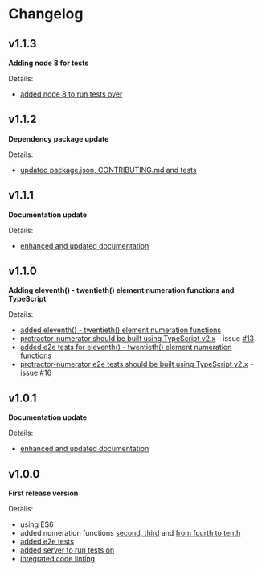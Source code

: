 # Changelog

## v1.1.3

**Adding node 8 for tests**

Details:

- [added node 8 to run tests over](https://github.com/Marketionist/protractor-numerator/pull/22)

## v1.1.2

**Dependency package update**

Details:

- [updated package.json, CONTRIBUTING.md and tests](https://github.com/Marketionist/protractor-numerator/pull/20)

## v1.1.1

**Documentation update**

Details:

- [enhanced and updated documentation](https://github.com/Marketionist/protractor-numerator/pull/19)

## v1.1.0

**Adding eleventh() - twentieth() element numeration functions and TypeScript**

Details:

- [added eleventh() - twentieth() element numeration functions](https://github.com/Marketionist/protractor-numerator/pull/12)
- [protractor-numerator should be built using TypeScript v2.x](https://github.com/Marketionist/protractor-numerator/pull/14) - issue [#13](https://github.com/Marketionist/protractor-numerator/issues/13)
- [added e2e tests for eleventh() - twentieth() element numeration functions](https://github.com/Marketionist/protractor-numerator/pull/15)
- [protractor-numerator e2e tests should be built using TypeScript v2.x](https://github.com/Marketionist/protractor-numerator/pull/17) - issue [#16](https://github.com/Marketionist/protractor-numerator/issues/16)

## v1.0.1

**Documentation update**

Details:

- [enhanced and updated documentation](https://github.com/Marketionist/protractor-numerator/pull/11)

## v1.0.0

**First release version**

Details:

- using ES6
- added numeration functions [second, third](https://github.com/Marketionist/protractor-numerator/pull/3)
    and [from fourth to tenth](https://github.com/Marketionist/protractor-numerator/pull/5)
- [added e2e tests](https://github.com/Marketionist/protractor-numerator/pull/4)
- [added server to run tests on](https://github.com/Marketionist/protractor-numerator/pull/9)
- [integrated code linting](https://github.com/Marketionist/protractor-numerator/pull/10)
